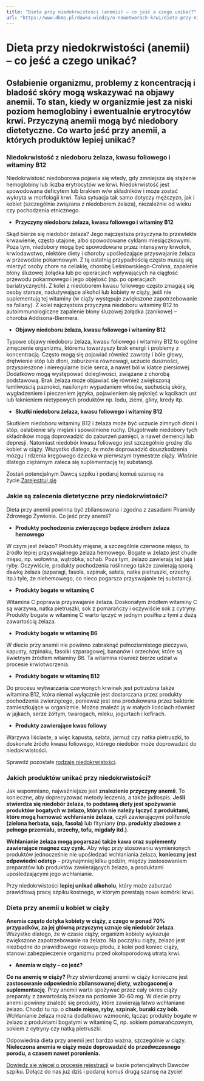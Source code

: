```yaml
---
title: "Dieta przy niedokrwistości (anemii) – co jeść a czego unikać?"
url: "https://www.dkms.pl/dawka-wiedzy/o-nowotworach-krwi/dieta-przy-niedokrwistosci-anemii-co-jesc-czego-unikac"
---
```


# Dieta przy niedokrwistości (anemii) – co jeść a czego unikać?

## Osłabienie organizmu, problemy z koncentracją i bladość skóry mogą wskazywać na objawy anemii. To stan, kiedy w organizmie jest za niski poziom hemoglobiny i ewentualnie erytrocytów krwi. Przyczyną anemii mogą być niedobory dietetyczne. Co warto jeść przy anemii, a których produktów lepiej unikać?

### Niedokrwistość z niedoboru żelaza, kwasu foliowego i witaminy B12


Niedokrwistość niedoborowa pojawia się wtedy, gdy zmniejsza się stężenie hemoglobiny lub liczba erytrocytów we krwi. Niedokrwistość jest spowodowana deficytem lub brakiem w/w składników i może zostać wykryta w morfologii krwi. Taka sytuacja tak samo dotyczy mężczyzn, jak i kobiet (szczególnie związana z niedoborem żelaza), niezależnie od wieku czy pochodzenia etnicznego.


* **Przyczyny niedoboru żelaza, kwasu foliowego i witaminy B12**


Skąd bierze się niedobór żelaza? Jego najczęstsza przyczyna to przewlekłe krwawienie, często utajone, albo spowodowane cyklami miesiączkowymi. Poza tym, niedobory mogą być spowodowane przez intensywny krwotok, krwiodawstwo, niektóre diety i choroby upośledzające przyswajanie żelaza w przewodzie pokarmowym. Z tą ostatnią przypadłością często muszą się mierzyć osoby chore na celiakię, chorobę Leśniowskiego\-Crohna, zapalenie błony śluzowej żołądka lub po operacjach wpływających na ciągłość przewodu pokarmowego i jego objętość (np. po operacjach bariatrycznych). Z kolei z niedoborem kwasu foliowego często zmagają się osoby starsze, nadużywające alkohol lub kobiety w ciąży, jeśli nie suplementują tej witaminy (w ciąży występuje zwiększone zapotrzebowanie na foliany). Z kolei najczęstsza przyczyna niedoboru witaminy B12 to autoimmunologiczne zapalenie błony śluzowej żołądka (zanikowe) – choroba Addisona\-Biermera. 


* **Objawy niedoboru żelaza, kwasu foliowego i witaminy B12**


Typowe objawy niedoboru żelaza, kwasu foliowego i witaminy B12 to ogólne zmęczenie organizmu, któremu towarzyszy brak energii i problemy z koncentracją. Często mogą się pojawiać również zawroty i bóle głowy, drętwienie stóp lub dłoni, zaburzenia równowagi, uczucie duszności, przyspieszone i nieregularne bicie serca, a nawet ból w klatce piersiowej. Dodatkowo mogą występować dolegliwości, związane z chorobą podstawową. Brak żelaza może objawiać się również zwiększoną łamliwością paznokci, nasilonym wypadaniem włosów, suchością skóry, wygładzeniem i pieczeniem języka, pojawieniem się pęknięć w kącikach ust lub łaknieniem nietypowych produktów np. lodu, ziemi, gliny, kredy itp.


* **Skutki niedoboru żelaza, kwasu foliowego i witaminy B12**


Skutkiem niedoboru witaminy B12 i żelaza może być uczucie zimnych dłoni i stóp, osłabienie siły mięśni i spowolnione ruchy. Długotrwałe niedobory tych składników mogą doprowadzić do zaburzeń pamięci, a nawet demencji lub depresji. Natomiast niedobór kwasu foliowego jest szczególnie groźny dla kobiet w ciąży. Wszystko dlatego, że może doprowadzić douszkodzenia mózgu i rdzenia kręgowego dziecka w pierwszym trymestrze ciąży. Właśnie dlatego ciężarnym zaleca się suplementację tej substancji.


Zostań potencjalnym Dawcą szpiku i podaruj komuś szansę na życie.[Zarejestruj się](/zarejestruj-sie-teraz "Zarejestruj sie teraz")
### Jakie są zalecenia dietetyczne przy niedokrwistości?


Dieta przy anemii powinna być zbilansowana i zgodna z zasadami Piramidy Zdrowego Żywienia. Co jeść przy anemii?


* **Produkty pochodzenia zwierzęcego będące źródłem żelaza hemowego**


W czym jest żelazo? Produkty mięsne, a szczególnie czerwone mięso, to źródło lepiej przyswajalnego żelaza hemowego. Bogate w żelazo jest chude mięso, np. wołowina, wątróbka, schab. Poza tym, żelazo zawierają też jaja i ryby. Oczywiście, produkty pochodzenia roślinnego także zawierają sporą dawkę żelaza (szparagi, fasola, szpinak, sałata, natka pietruszki, orzechy itp.) tyle, że niehemowego, co nieco pogarsza przyswajanie tej substancji.


* **Produkty bogate w witaminę C**


Witamina C poprawia przyswajanie żelaza. Doskonałym źródłem witaminy C są warzywa, natka pietruszki, sok z pomarańczy i oczywiście sok z cytryny. Produkty bogate w witaminę C warto łączyć w jednym posiłku z tymi z dużą zawartością żelaza.


* **Produkty bogate w witaminę B6**


W diecie przy anemii nie powinno zabraknąć pełnoziarnistego pieczywa, kapusty, szpinaku, fasolki szparagowej, bananów i orzechów, które są świetnym źródłem witaminy B6\. Ta witamina również bierze udział w procesie krwiotworzenia.


* **Produkty bogate w witaminę B12**


Do procesu wytwarzania czerwonych krwinek jest potrzebna także witamina B12, która niemal wyłącznie jest dostarczana przez produkty pochodzenia zwierzęcego, ponieważ jest ona produkowana przez bakterie zamieszkujące w organizmie. Można znaleźć ją w małych ilościach również w jajkach, serze żółtym, twarogach, mleku, jogurtach i kefirach.


* **Produkty zawierające kwas foliowy**


Warzywa liściaste, a więc kapusta, sałata, jarmuż czy natka pietruszki, to doskonałe źródło kwasu foliowego, którego niedobór może doprowadzić do niedokrwistości.


Sprawdź pozostałe [rodzaje niedokrwistości](https://www.dkms.pl/dawka-wiedzy/o-nowotworach-krwi/rodzaje-niedokrwistosci-przyczyny).


### Jakich produktów unikać przy niedokrwistości?


Jak wspomniano, najważniejsze jest **znalezienie przyczyny anemii**. To konieczne, aby doprecyzować metody leczenia, a także jadłospis. **Jeśli stwierdza się niedobór żelaza, to podstawą diety jest spożywanie produktów bogatych w żelazo, których nie należy łączyć z produktami, które mogą hamować wchłanianie żelaza**, czyli zawierającymi polifenole **(zielona herbata, soja, fasola)** lub fityniany **(np. produkty zbożowe z pełnego przemiału, orzechy, tofu, migdały itd.)**.


**Wchłanianie żelaza mogą pogarszać także kawa oraz suplementy zawierające magnez czy cynk.** Aby więc przy stosowaniu wymienionych produktów jednocześnie nie upośledzać wchłaniania żelaza, **konieczny jest odpowiedni odstęp** – przynajmniej kilku godzin, między zastosowaniem preparatów lub produktów zawierających żelazo, a produktami upośledzającymi jego wchłanianie.


Przy niedokrwistości **lepiej unikać alkoholu**, który może zaburzać prawidłową pracę szpiku kostnego, w którym powstają nowe komórki krwi.


### Dieta przy anemii u kobiet w ciąży


**Anemia często dotyka kobiety w ciąży, z czego w ponad 70% przypadków, za jej główną przyczynę uznaje się niedobór żelaza**. Wszystko dlatego, że w czasie ciąży, organizm kobiety wykazuje zwiększone zapotrzebowanie na żelazo. Na początku ciąży, żelazo jest niezbędne do prawidłowego rozwoju płodu, z kolei pod koniec ciąży, stanowi zabezpieczenie organizmu przed okołoporodową utratą krwi.


* **Anemia w ciąży – co jeść?**


**Co na anemię w ciąży?** Przy stwierdzonej anemii w ciąży konieczne jest **zastosowanie odpowiednio zbilansowanej diety, wzbogaconej o suplementację**. Przy anemii warto spożywać przez cały okres ciąży preparaty z zawartością żelaza na poziomie 30\-60 mg. W diecie przy anemii powinny znaleźć się produkty, które zawierają łatwo wchłaniane żelazo. Chodzi tu np. o **chude mięso, ryby, szpinak, buraki czy bób**. Wchłanianie żelaza można dodatkowo wzmocnić, łącząc produkty bogate w żelazo z produktami bogatymi w witaminę C, np. sokiem pomarańczowym, sokiem z cytryny czy natką pietruszki.


Odpowiednia dieta przy anemii jest bardzo ważna, szczególnie w ciąży. **Nieleczona anemia w ciąży może doprowadzić do przedwczesnego porodu, a czasem nawet poronienia.**


[Dowiedz się więcej o procesie rejestracji](https://www.dkms.pl/dawka-wiedzy/o-rejestracji) w bazie potencjalnych Dawców szpiku. Dołącz do nas już dziś i podaruj komuś drugą szansę na życie!


